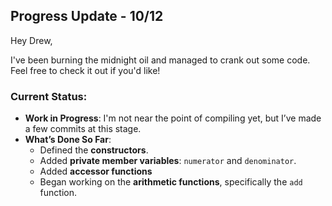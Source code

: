 ## Progress Update - 10/12

Hey Drew,

I've been burning the midnight oil and managed to crank out some code. Feel free to check it out if you'd like! 

### Current Status:
- **Work in Progress**: I'm not near the point of compiling yet, but I’ve made a few commits at this stage.
- **What’s Done So Far**:
  - Defined the **constructors**.
  - Added **private member variables**: `numerator` and `denominator`.
  - Added **accessor functions**
  - Began working on the **arithmetic functions**, specifically the `add` function.

